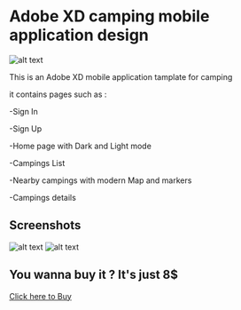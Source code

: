 # Adobe XD camping mobile application design

![alt text](https://public-files.gumroad.com/variants/87i5uxlznnk5ngns55vil9e7xr3h/e62e4bcd3d858e4839b5c2b465bae257f22dc2666e91f438860b8031380a9984)

This is an Adobe XD mobile application tamplate for camping

it contains pages such as :

-Sign In

-Sign Up

-Home page with Dark and Light mode 

-Campings List

-Nearby campings with modern Map and markers 

-Campings details 


## Screenshots

![alt text](https://public-files.gumroad.com/variants/7jihllwgf76cn7ybx8knz2y2pxic/baaca0eb0e33dc4f9d45910b8c86623f0144cea0fe0c2093c546d17d535752eb)
![alt text](https://public-files.gumroad.com/variants/6oduugop8dewyyr4zqai5xhw6nmv/baaca0eb0e33dc4f9d45910b8c86623f0144cea0fe0c2093c546d17d535752eb)


## You wanna buy it ? It's just 8$

[Click here to Buy](https://fjerbi.gumroad.com/l/prZTE)
